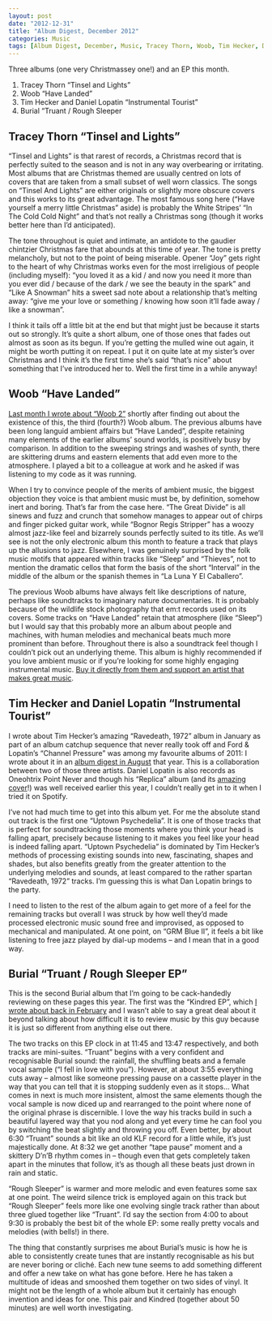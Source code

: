 ```yaml
---
layout: post
date: "2012-12-31"
title: "Album Digest, December 2012"
categories: Music
tags: [Album Digest, December, Music, Tracey Thorn, Woob, Tim Hecker, Daniel Lopatin, Burial, Twelve]
---
```


Three albums (one very Christmassey one!) and an EP this month.

1. Tracey Thorn “Tinsel and Lights”
2. Woob “Have Landed”
3. Tim Hecker and Daniel Lopatin “Instrumental Tourist”
4. Burial “Truant / Rough Sleeper

## Tracey Thorn “Tinsel and Lights”

“Tinsel and Lights” is that rarest of records, a Christmas record that is perfectly suited to the season and is not in any way overbearing or irritating. Most albums that are Christmas themed are usually centred on lots of covers that are taken from a small subset of well worn classics. The songs on “Tinsel And Lights” are either originals or slightly more obscure covers and this works to its great advantage. The most famous song here (“Have yourself a merry little Christmas” aside) is probably the White Stripes’ “In The Cold Cold Night” and that’s not really a Christmas song (though it works better here than I’d anticipated).

The tone throughout is quiet and intimate, an antidote to the gaudier chintzier Christmas fare that abounds at this time of year. The tone is pretty melancholy, but not to the point of being miserable. Opener “Joy” gets right to the heart of why Christmas works even for the most irreligious of people (including myself): “you loved it as a kid / and now you need it more than you ever did / because of the dark / we see the beauty in the spark” and “Like A Snowman” hits a sweet sad note about a relationship that’s melting away: “give me your love or something / knowing how soon it’ll fade away / like a snowman”.

I think it tails off a little bit at the end but that might just be because it starts out so strongly. It’s quite a short album, one of those ones that fades out almost as soon as its begun. If you’re getting the mulled wine out again, it might be worth putting it on repeat. I put it on quite late at my sister’s over Christmas and I think it’s the first time she’s said “that’s nice” about something that I’ve introduced her to. Well the first time in a while anyway!

## Woob “Have Landed”

[Last month I wrote about “Woob 2”](/uc21/) shortly after finding out about the existence of this, the third (fourth?) Woob album. The previous albums have been long languid ambient affairs but “Have Landed”, despite retaining many elements of the earlier albums’ sound worlds, is positively busy by comparison. In addition to the sweeping strings and washes of synth, there are skittering drums and eastern elements that add even more to the atmosphere. I played a bit to a colleague at work and he asked if was listening to my code as it was running.

When I try to convince people of the merits of ambient music, the biggest objection they voice is that ambient music must be, by definition, somehow inert and boring. That’s far from the case here. “The Great Divide” is all sinews and fuzz and crunch that somehow manages to appear out of chirps and finger picked guitar work, while “Bognor Regis Stripper” has a woozy almost jazz-like feel and bizarrely sounds perfectly suited to its title. As we’ll see is not the only electronic album this month to feature a track that plays up the allusions to jazz. Elsewhere, I was genuinely surprised by the folk music motifs that appeared within tracks like “Sleep” and “Thieves”, not to mention the dramatic cellos that form the basis of the short “Interval” in the middle of the album or the spanish themes in “La Luna Y El Caballero”.

The previous Woob albums have always felt like descriptions of nature, perhaps like soundtracks to imaginary nature documentaries. It is probably because of the wildlife stock photography that em:t records used on its covers. Some tracks on “Have Landed” retain that atmosphere (like “Sleep”) but I would say that this probably more an album about people and machines, with human melodies and mechanical beats much more prominent than before. Throughout there is also a soundtrack feel though I couldn’t pick out an underlying theme. This album is highly recommended if you love ambient music or if you’re looking for some highly engaging instrumental music. [Buy it directly from them and support an artist that makes great music](http://woob.bandcamp.com/album/have-landed).

## Tim Hecker and Daniel Lopatin “Instrumental Tourist”

I wrote about Tim Hecker’s amazing “Ravedeath, 1972” album in January as part of an album catchup sequence that never really took off and Ford & Lopatin’s “Channel Pressure” was among my favourite albums of 2011: I wrote about it in an [album digest in August](/album-digest-august-2011/) that year. This is a collaboration between two of those three artists. Daniel Lopatin is also records as Oneohtrix Point Never and though his “Replica” album (and its [amazing cover](http://pitchfork.com/features/take-cover/8705-oneohtrix-point-never-replica/)!) was well received earlier this year, I couldn’t really get in to it when I tried it on Spotify.

I’ve not had much time to get into this album yet. For me the absolute stand out track is the first one “Uptown Psychedelia”. It is one of those tracks that is perfect for soundtracking those moments where you think your head is falling apart, precisely because listening to it makes you feel like your head is indeed falling apart. “Uptown Psychedelia” is dominated by Tim Hecker’s methods of processing existing sounds into new, fascinating, shapes and shades, but also benefits greatly from the greater attention to the underlying melodies and sounds, at least compared to the rather spartan “Ravedeath, 1972” tracks. I’m guessing this is what Dan Lopatin brings to the party.

I need to listen to the rest of the album again to get more of a feel for the remaining tracks but overall I was struck by how well they’d made processed electronic music sound free and improvised, as opposed to mechanical and manipulated. At one point, on “GRM Blue II”, it feels a bit like listening to free jazz played by dial-up modems – and I mean that in a good way.

## Burial “Truant / Rough Sleeper EP”

This is the second Burial album that I’m going to be cack-handedly reviewing on these pages this year. The first was the “Kindred EP”, which [I wrote about back in February](/album-digest-february-2012/) and I wasn’t able to say a great deal about it beyond talking about how difficult it is to review music by this guy because it is just so different from anything else out there.

The two tracks on this EP clock in at 11:45 and 13:47 respectively, and both tracks are mini-suites. “Truant” begins with a very confident and recognisable Burial sound: the rainfall, the shuffling beats and a female vocal sample (“I fell in love with you”). However, at about 3:55 everything cuts away – almost like someone pressing pause on a cassette player in the way that you can tell that it is stopping suddenly even as it stops… What comes in next is much more insistent, almost the same elements though the vocal sample is now diced up and rearranged to the point where none of the original phrase is discernible. I love the way his tracks build in such a beautiful layered way that you nod along and yet every time he can fool you by switching the beat slightly and throwing you off. Even better, by about 6:30 “Truant” sounds a bit like an old KLF record for a little while, it’s just majestically done. At 8:32 we get another “tape pause” moment and a skittery D’n’B rhythm comes in – though even that gets completely taken apart in the minutes that follow, it’s as though all these beats just drown in rain and static.

“Rough Sleeper” is warmer and more melodic and even features some sax at one point. The weird silence trick is employed again on this track but “Rough Sleeper” feels more like one evolving single track rather than about three glued together like “Truant”. I’d say the section from 4:00 to about 9:30 is probably the best bit of the whole EP: some really pretty vocals and melodies (with bells!) in there.

The thing that constantly surprises me about Burial’s music is how he is able to consistently create tunes that are instantly recognisable as his but are never boring or cliché. Each new tune seems to add something different and offer a new take on what has gone before. Here he has taken a multitude of ideas and smooshed them together on two sides of vinyl. It might not be the length of a whole album but it certainly has enough invention and ideas for one. This pair and Kindred (together about 50 minutes) are well worth investigating.
